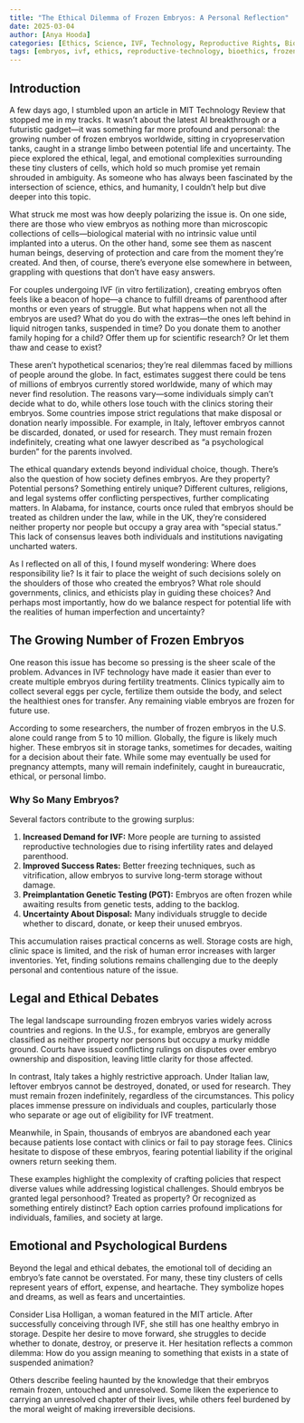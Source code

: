 ```yaml
---
title: "The Ethical Dilemma of Frozen Embryos: A Personal Reflection"
date: 2025-03-04
author: [Anya Hooda]
categories: [Ethics, Science, IVF, Technology, Reproductive Rights, Bioethics]
tags: [embryos, ivf, ethics, reproductive-technology, bioethics, frozen-embryos, science-and-society]
---
```


## Introduction
A few days ago, I stumbled upon an article in MIT Technology Review that stopped me in my tracks. It wasn’t about the latest AI breakthrough or a futuristic gadget—it was something far more profound and personal: the growing number of frozen embryos worldwide, sitting in cryopreservation tanks, caught in a strange limbo between potential life and uncertainty. The piece explored the ethical, legal, and emotional complexities surrounding these tiny clusters of cells, which hold so much promise yet remain shrouded in ambiguity. As someone who has always been fascinated by the intersection of science, ethics, and humanity, I couldn’t help but dive deeper into this topic.

What struck me most was how deeply polarizing the issue is. On one side, there are those who view embryos as nothing more than microscopic collections of cells—biological material with no intrinsic value until implanted into a uterus. On the other hand, some see them as nascent human beings, deserving of protection and care from the moment they’re created. And then, of course, there’s everyone else somewhere in between, grappling with questions that don’t have easy answers.

For couples undergoing IVF (in vitro fertilization), creating embryos often feels like a beacon of hope—a chance to fulfill dreams of parenthood after months or even years of struggle. But what happens when not all the embryos are used? What do you do with the extras—the ones left behind in liquid nitrogen tanks, suspended in time? Do you donate them to another family hoping for a child? Offer them up for scientific research? Or let them thaw and cease to exist?

These aren’t hypothetical scenarios; they’re real dilemmas faced by millions of people around the globe. In fact, estimates suggest there could be tens of millions of embryos currently stored worldwide, many of which may never find resolution. The reasons vary—some individuals simply can’t decide what to do, while others lose touch with the clinics storing their embryos. Some countries impose strict regulations that make disposal or donation nearly impossible. For example, in Italy, leftover embryos cannot be discarded, donated, or used for research. They must remain frozen indefinitely, creating what one lawyer described as “a psychological burden” for the parents involved.

The ethical quandary extends beyond individual choice, though. There’s also the question of how society defines embryos. Are they property? Potential persons? Something entirely unique? Different cultures, religions, and legal systems offer conflicting perspectives, further complicating matters. In Alabama, for instance, courts once ruled that embryos should be treated as children under the law, while in the UK, they’re considered neither property nor people but occupy a gray area with “special status.” This lack of consensus leaves both individuals and institutions navigating uncharted waters.

As I reflected on all of this, I found myself wondering: Where does responsibility lie? Is it fair to place the weight of such decisions solely on the shoulders of those who created the embryos? What role should governments, clinics, and ethicists play in guiding these choices? And perhaps most importantly, how do we balance respect for potential life with the realities of human imperfection and uncertainty?

## The Growing Number of Frozen Embryos
One reason this issue has become so pressing is the sheer scale of the problem. Advances in IVF technology have made it easier than ever to create multiple embryos during fertility treatments. Clinics typically aim to collect several eggs per cycle, fertilize them outside the body, and select the healthiest ones for transfer. Any remaining viable embryos are frozen for future use. 

According to some researchers, the number of frozen embryos in the U.S. alone could range from 5 to 10 million. Globally, the figure is likely much higher. These embryos sit in storage tanks, sometimes for decades, waiting for a decision about their fate. While some may eventually be used for pregnancy attempts, many will remain indefinitely, caught in bureaucratic, ethical, or personal limbo.

### Why So Many Embryos?
Several factors contribute to the growing surplus:
1. **Increased Demand for IVF:** More people are turning to assisted reproductive technologies due to rising infertility rates and delayed parenthood.
2. **Improved Success Rates:** Better freezing techniques, such as vitrification, allow embryos to survive long-term storage without damage.
3. **Preimplantation Genetic Testing (PGT):** Embryos are often frozen while awaiting results from genetic tests, adding to the backlog.
4. **Uncertainty About Disposal:** Many individuals struggle to decide whether to discard, donate, or keep their unused embryos.

This accumulation raises practical concerns as well. Storage costs are high, clinic space is limited, and the risk of human error increases with larger inventories. Yet, finding solutions remains challenging due to the deeply personal and contentious nature of the issue.

## Legal and Ethical Debates
The legal landscape surrounding frozen embryos varies widely across countries and regions. In the U.S., for example, embryos are generally classified as neither property nor persons but occupy a murky middle ground. Courts have issued conflicting rulings on disputes over embryo ownership and disposition, leaving little clarity for those affected.

In contrast, Italy takes a highly restrictive approach. Under Italian law, leftover embryos cannot be destroyed, donated, or used for research. They must remain frozen indefinitely, regardless of the circumstances. This policy places immense pressure on individuals and couples, particularly those who separate or age out of eligibility for IVF treatment.

Meanwhile, in Spain, thousands of embryos are abandoned each year because patients lose contact with clinics or fail to pay storage fees. Clinics hesitate to dispose of these embryos, fearing potential liability if the original owners return seeking them.

These examples highlight the complexity of crafting policies that respect diverse values while addressing logistical challenges. Should embryos be granted legal personhood? Treated as property? Or recognized as something entirely distinct? Each option carries profound implications for individuals, families, and society at large.

## Emotional and Psychological Burdens
Beyond the legal and ethical debates, the emotional toll of deciding an embryo’s fate cannot be overstated. For many, these tiny clusters of cells represent years of effort, expense, and heartache. They symbolize hopes and dreams, as well as fears and uncertainties.

Consider Lisa Holligan, a woman featured in the MIT article. After successfully conceiving through IVF, she still has one healthy embryo in storage. Despite her desire to move forward, she struggles to decide whether to donate, destroy, or preserve it. Her hesitation reflects a common dilemma: How do you assign meaning to something that exists in a state of suspended animation?

Others describe feeling haunted by the knowledge that their embryos remain frozen, untouched and unresolved. Some liken the experience to carrying an unresolved chapter of their lives, while others feel burdened by the moral weight of making irreversible decisions.


